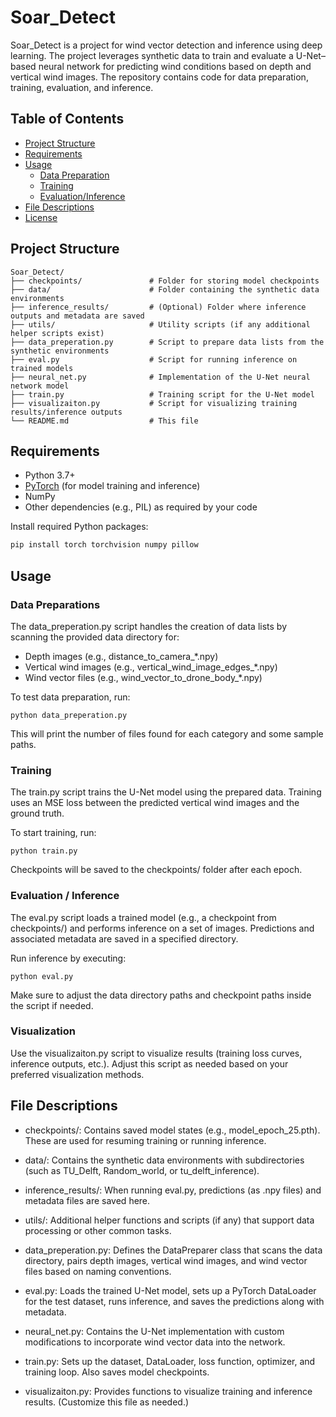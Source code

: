 # Soar_Detect

Soar_Detect is a project for wind vector detection and inference using deep learning. The project leverages synthetic data to train and evaluate a U-Net–based neural network for predicting wind conditions based on depth and vertical wind images. The repository contains code for data preparation, training, evaluation, and inference.

## Table of Contents

- [Project Structure](#project-structure)
- [Requirements](#requirements)
- [Usage](#usage)
  - [Data Preparation](#data-preparation)
  - [Training](#training)
  - [Evaluation/Inference](#evaluationinference)
- [File Descriptions](#file-descriptions)
- [License](#license)

## Project Structure
```
Soar_Detect/
├── checkpoints/               # Folder for storing model checkpoints
├── data/                      # Folder containing the synthetic data environments
├── inference_results/         # (Optional) Folder where inference outputs and metadata are saved
├── utils/                     # Utility scripts (if any additional helper scripts exist)
├── data_preperation.py        # Script to prepare data lists from the synthetic environments
├── eval.py                    # Script for running inference on trained models
├── neural_net.py              # Implementation of the U-Net neural network model
├── train.py                   # Training script for the U-Net model
├── visualizaiton.py           # Script for visualizing training results/inference outputs
└── README.md                  # This file
```
## Requirements

- Python 3.7+
- [PyTorch](https://pytorch.org/) (for model training and inference)
- NumPy
- Other dependencies (e.g., PIL) as required by your code

Install required Python packages:
```bash
pip install torch torchvision numpy pillow
```
## Usage 
### Data Preparations

The data_preperation.py script handles the creation of data lists by scanning the provided data directory for:

- Depth images (e.g., distance_to_camera_*.npy)
- Vertical wind images (e.g., vertical_wind_image_edges_*.npy)
- Wind vector files (e.g., wind_vector_to_drone_body_*.npy)

To test data preparation, run:

`python data_preperation.py`

This will print the number of files found for each category and some sample paths.

### Training

The train.py script trains the U-Net model using the prepared data. Training uses an MSE loss between the predicted vertical wind images and the ground truth.

To start training, run:

`python train.py`

Checkpoints will be saved to the checkpoints/ folder after each epoch.

### Evaluation / Inference

The eval.py script loads a trained model (e.g., a checkpoint from checkpoints/) and performs inference on a set of images. Predictions and associated metadata are saved in a specified directory.

Run inference by executing:

`python eval.py`

Make sure to adjust the data directory paths and checkpoint paths inside the script if needed.

### Visualization

Use the visualizaiton.py script to visualize results (training loss curves, inference outputs, etc.). Adjust this script as needed based on your preferred visualization methods.

## File Descriptions

- checkpoints/: Contains saved model states (e.g., model_epoch_25.pth). These are used for resuming training or running inference.

- data/: Contains the synthetic data environments with subdirectories (such as TU_Delft, Random_world, or tu_delft_inference).

- inference_results/: When running eval.py, predictions (as .npy files) and metadata files are saved here.

- utils/: Additional helper functions and scripts (if any) that support data processing or other common tasks.

- data_preperation.py: Defines the DataPreparer class that scans the data directory, pairs depth images, vertical wind images, and wind vector files based on naming conventions.

- eval.py: Loads the trained U-Net model, sets up a PyTorch DataLoader for the test dataset, runs inference, and saves the predictions along with metadata.

- neural_net.py: Contains the U-Net implementation with custom modifications to incorporate wind vector data into the network.

- train.py: Sets up the dataset, DataLoader, loss function, optimizer, and training loop. Also saves model checkpoints.

- visualizaiton.py: Provides functions to visualize training and inference results. (Customize this file as needed.)